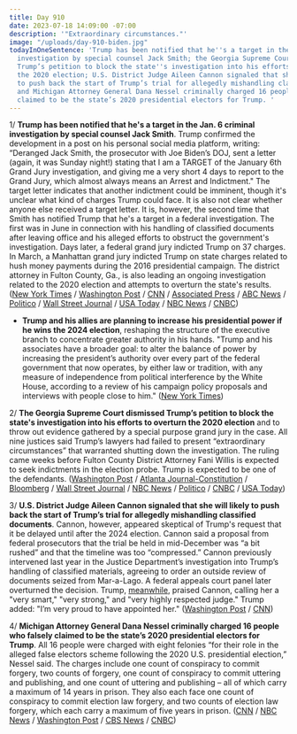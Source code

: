 ```yaml
---
title: Day 910
date: 2023-07-18 14:09:00 -07:00
description: '"Extraordinary circumstances."'
image: "/uploads/day-910-biden.jpg"
todayInOneSentence: 'Trump has been notified that he''s a target in the Jan. 6 criminal
  investigation by special counsel Jack Smith; the Georgia Supreme Court dismissed
  Trump’s petition to block the state''s investigation into his efforts to overturn
  the 2020 election; U.S. District Judge Aileen Cannon signaled that she will likely
  to push back the start of Trump’s trial for allegedly mishandling classified documents;
  and Michigan Attorney General Dana Nessel criminally charged 16 people who falsely
  claimed to be the state’s 2020 presidential electors for Trump. '
---
```


1/ **Trump has been notified that he's a target in the Jan. 6 criminal investigation by special counsel Jack Smith**. Trump confirmed the development in a post on his personal social media platform, writing: “Deranged Jack Smith, the prosecutor with Joe Biden’s DOJ, sent a letter (again, it was Sunday night!) stating that I am a TARGET of the January 6th Grand Jury investigation, and giving me a very short 4 days to report to the Grand Jury, which almost always means an Arrest and Indictment." The target letter indicates that another indictment could be imminent, though it's unclear what kind of charges Trump could face. It is also not clear whether anyone else received a target letter. It is, however, the second time that Smith has notified Trump that he's a target in a federal investigation. The first was in June in connection with his handling of classified documents after leaving office and his alleged efforts to obstruct the government's investigation. Days later, a federal grand jury indicted Trump on 37 charges. In March, a Manhattan grand jury indicted Trump on state charges related to hush money payments during the 2016 presidential campaign. The district attorney in Fulton County, Ga., is also leading an ongoing investigation related to the 2020 election and attempts to overturn the state's results. ([New York Times](https://www.nytimes.com/live/2023/07/18/us/trump-jan-6-letter) / [Washington Post](https://www.washingtonpost.com/national-security/2023/07/18/trump-jan6-target-letter/) / [CNN](https://www.cnn.com/2023/07/18/politics/trump-special-counsel-probe/) / [Associated Press](https://apnews.com/article/trump-jan-6-investigation-2020-election-7caa4d45b9dc287af868aa12f87fe254) / [ABC News](https://abcnews.go.com/US/special-counsel-informs-trump-target-probe-efforts-overturn/story?id=101404037) / [Politico](https://www.politico.com/news/2023/07/18/trump-says-hes-received-a-target-letter-from-special-counsel-jack-smiths-jan-6-investigators-00106776) / [Wall Street Journal](https://www.wsj.com/articles/donald-trump-jack-smith-jan-6-letter-classified-documents-hearing-e679b87) / [USA Today](https://www.usatoday.com/story/news/politics/2023/07/18/donald-trump-target-jan-6-jack-smith/70423895007/) / [NBC News](https://www.nbcnews.com/politics/trump-says-s-received-target-letter-special-counsel-jack-smith-rcna92691) / [CNBC](https://www.cnbc.com/2023/07/18/trump-says-special-counsel-told-him-hes-a-target-in-jan-6-probe.html))

* **Trump and his allies are planning to increase his presidential power if he wins the 2024 election**, reshaping the structure of the executive branch to concentrate greater authority in his hands. "Trump and his associates have a broader goal: to alter the balance of power by increasing the president’s authority over every part of the federal government that now operates, by either law or tradition, with any measure of independence from political interference by the White House, according to a review of his campaign policy proposals and interviews with people close to him." ([New York Times](https://www.nytimes.com/2023/07/17/us/politics/trump-plans-2025.html))

2/ **The Georgia Supreme Court dismissed Trump’s petition to block the state's investigation into his efforts to overturn the 2020 election** and to throw out evidence gathered by a special purpose grand jury in the case. All nine justices said Trump’s lawyers had failed to present “extraordinary circumstances” that warranted shutting down the investigation. The ruling came weeks before Fulton County District Attorney Fani Willis is expected to seek indictments in the election probe. Trump is expected to be one of the defendants. ([Washington Post](https://www.washingtonpost.com/nation/2023/07/17/trump-georgia-fani-willis/) / [Atlanta Journal-Constitution](https://www.ajc.com/politics/georgias-top-court-rejects-trumps-bid-to-quash-grand-jury-report/HKU5RGZGJ5B5FJETDS4TYFJ6GU/) / [Bloomberg](https://www.bloomberg.com/news/articles/2023-07-17/trump-attempt-to-stop-georgia-election-probe-rejected-by-court?sref=MIBMEEoj) / [Wall Street Journal](https://www.wsj.com/articles/georgia-supreme-court-denies-trump-motion-to-block-election-interference-investigation-700d1719?mod=djemalertNEWS) / [NBC News](https://www.nbcnews.com/politics/donald-trump/georgia-supreme-court-denies-trump-bid-derail-fulton-county-election-p-rcna94772) / [Politico](https://www.politico.com/news/2023/07/17/georgia-supreme-court-trump-indictment-00106710) / [CNBC](https://www.cnbc.com/2023/07/17/georgia-supreme-court-rejects-trump-bid-to-block-grand-jury-report-from-use-in-election-probe.html) / [USA Today](https://www.usatoday.com/story/news/politics/2023/07/17/trump-georgia-2020-election-investigation/70422871007/))

3/ **U.S. District Judge Aileen Cannon signaled that she will likely to push back the start of Trump’s trial for allegedly mishandling classified documents**. Cannon, however, appeared skeptical of Trump's request that it be delayed until after the 2024 election. Cannon said a proposal from federal prosecutors that the trial be held in mid-December was “a bit rushed” and that the timeline was too “compressed.” Cannon previously intervened last year in the Justice Department’s investigation into Trump’s handling of classified materials, agreeing to order an outside review of documents seized from Mar-a-Lago. A federal appeals court panel later overturned the decision. Trump, [meanwhile](https://thehill.com/homenews/campaign/4100155-trump-praises-judge-overseeing-his-classified-documents-case-loves-our-country/), praised Cannon, calling her a "very smart," "very strong," and "very highly respected judge." Trump added: "I’m very proud to have appointed her." ([Washington Post](https://www.washingtonpost.com/national-security/2023/07/18/florida-trump-documents-cannon-hearing/) / [CNN](https://www.cnn.com/2023/07/18/politics/trump-classified-documents-hearing/index.html))

4/ **Michigan Attorney General Dana Nessel criminally charged 16 people who falsely claimed to be the state’s 2020 presidential electors for Trump**. All 16 people were charged with eight felonies “for their role in the alleged false electors scheme following the 2020 U.S. presidential election,” Nessel said. The charges include one count of conspiracy to commit forgery, two counts of forgery, one count of conspiracy to commit uttering and publishing, and one count of uttering and publishing – all of which carry a maximum of 14 years in prison. They also each face one count of conspiracy to commit election law forgery, and two counts of election law forgery, which each carry a maximum of five years in prison. ([CNN](https://www.cnn.com/2023/07/18/politics/michigan-fake-electors/index.html) / [NBC News](https://www.nbcnews.com/politics/2020-election/michigan-attorney-general-charges-false-electors-efforts-overturn-2020-rcna94838) / [Washington Post](https://www.washingtonpost.com/politics/2023/07/18/trump-electors-michigan/) / [CBS News](https://www.cbsnews.com/detroit/news/michigan-attorney-general-announces-charges-against-16-false-electors/) / [CNBC](https://www.cnbc.com/2023/07/18/fake-trump-electors-charged-with-michigan-election-crimes.html))


